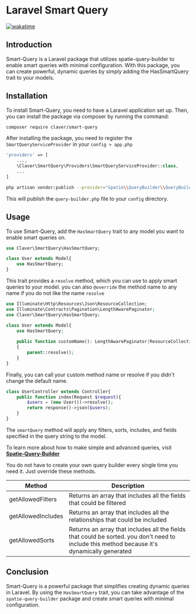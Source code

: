 # Laravel Smart Query

[![wakatime](https://wakatime.com/badge/github/Limitless-Kode/smart-model.svg)](https://wakatime.com/badge/github/Limitless-Kode/smart-model)

## Introduction

Smart-Query is a Laravel package that utilizes spatie-query-builder to enable smart queries with minimal configuration. With this package, you can create powerful, dynamic queries by simply adding the HasSmartQuery trait to your models.

## Installation

To install Smart-Query, you need to have a Laravel application set up. Then, you can install the package via composer by running the command:

```bash
composer require claver/smart-query
```

After installing the package, you need to register the `SmartQueryServiceProvider` in your `config > app.php`

```php
'providers' => [    
	...,    
	\Claver\SmartQuery\Providers\SmartQueryServiceProvider::class,    
	...
]
```

```bash
php artisan vendor:publish --provider="Spatie\\QueryBuilder\\QueryBuilderServicProvider" --tag="config"
```

This will publish the `query-builder.php` file to your `config` directory.

## Usage

To use Smart-Query, add the `HasSmartQuery` trait to any model you want to enable smart queries on.

```php
use Claver\SmartQuery\HasSmartQuery;

class User extends Model{    
	use HasSmartQuery;
}
```

This trait provides a `resolve` method, which you can use to apply smart queries to your model.
you can also `@override` the method name to any name if you do not like the name `resolve`

```php
use Illuminate\Http\Resources\Json\ResourceCollection;
use Illuminate\Contracts\Pagination\LengthAwarePaginator;
use Claver\SmartQuery\HasSmartQuery;

class User extends Model{    
	use HasSmartQuery;
	
	public function customName(): LengthAwarePaginator|ResourceCollection
    {
        parent::resolve();
    }
}
```

Finally, you can call your custom method name or resolve if you didn't change the default name. 
```php
class UserController extends Controller{    
	public function index(Request $request){        
		$users = (new User())->resolve();        
		return response()->json($users);  
	}
}
```

The `smartQuery` method will apply any filters, sorts, includes, and fields specified in the query string to the model.

To learn more about how to make simple and advanced queries, visit [**Spatie-Query-Builder**](https://spatie.be/docs/laravel-query-builder/v5/features)

You do not have to create your own query builder every single time you need it. Just override these methods.

| Method | Description |
| --- | --- |
| getAllowedFilters | Returns an array that includes all the fields that could be filtered  |
| getAllowedIncludes | Returns an array that includes all the relationships that could be included  |
| getAllowedSorts | Returns an array that includes all the fields that could be sorted. you don't need to include this method because it's dynamically generated  |

## Conclusion

Smart-Query is a powerful package that simplifies creating dynamic queries in Laravel. By using the `HasSmartQuery` trait, you can take advantage of the `spatie-query-builder` package and create smart queries with minimal configuration.
